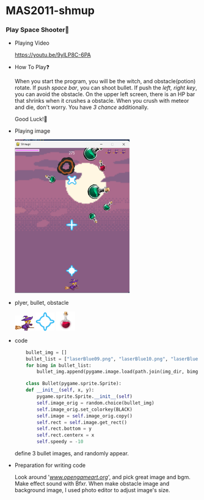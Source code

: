 MAS2011-shmup
=============
### Play Space Shooter👾

* Playing Video
  
  <https://youtu.be/9ylLP8C-6PA>

* How To Play❓

    When you start the program, you will be the witch, and obstacle(potion) rotate. If push *space bar*, you can shoot bullet. If push the *left, right key*, you can avoid the obstacle. On the upper left screen, there is an HP bar that shrinks when it crushes a obstacle. When you crush with meteor and die, don't worry. You have *3 chance* additionally. 

    Good Luck!🌟

* Playing image
  
  <img src="playing.png" width="300px" height="px"></img>

* plyer, bullet, obstacle

    <img src="img/witch.png" width="50px" height="px"></img>
    <img src="img/laserBlue08.png" width="50px" height="px"></img>
    <img src="img/potion_red_big.png" width="50px" height="px"></img>
* code 
    ```python
        bullet_img = []
        bullet_list = ["laserBlue09.png", "laserBlue10.png", "laserBlue08.png"]
        for bimg in bullet_list:
            bullet_img.append(pygame.image.load(path.join(img_dir, bimg)).convert())
    ```
    ```python
        class Bullet(pygame.sprite.Sprite):
        def __init__(self, x, y):
            pygame.sprite.Sprite.__init__(self)
            self.image_orig = random.choice(bullet_img)
            self.image_orig.set_colorkey(BLACK)
            self.image = self.image_orig.copy()
            self.rect = self.image.get_rect()
            self.rect.bottom = y
            self.rect.centerx = x
            self.speedy = -10
    ```

    define 3 bullet images, and randomly appear.

* Preparation for writing code
  
  Look around '*www.opengameart.org*', and pick great image and bgm. Make effect sound with Bfxr. When make obstacle image and background image, I used photo editor to adjust image's size.
